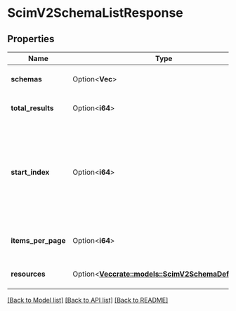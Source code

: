 # ScimV2SchemaListResponse

## Properties

Name | Type | Description | Notes
------------ | ------------- | ------------- | -------------
**schemas** | Option<**Vec<String>**> | The list of supported schemas. | [optional]
**total_results** | Option<**i64**> | The total number of results. | [optional][readonly]
**start_index** | Option<**i64**> | The 1-based index of the first result returned by this request. Add this to \"itemsPerPage\" when requesting the next page of results. | [optional][readonly]
**items_per_page** | Option<**i64**> | The number of resources returned per page. | [optional][readonly]
**resources** | Option<[**Vec<crate::models::ScimV2SchemaDefinition>**](ScimV2SchemaDefinition.md)> | The list of requested resources. | [optional][readonly]

[[Back to Model list]](../README.md#documentation-for-models) [[Back to API list]](../README.md#documentation-for-api-endpoints) [[Back to README]](../README.md)


